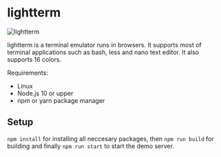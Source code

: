 # lightterm


![lightterm](https://i.ibb.co/zXLJkDw/lightterm.png)

lightterm is a terminal emulator runs in browsers. It supports most of terminal applications such as bash, less and nano text editor. It also supports 16 colors.

Requirements:

*  Linux
*  Node.js 10 or upper
*  npm or yarn package manager

## Setup
`npm install` for installing all neccesary packages, then `npm run build` for building and finally `npm run start` to start the demo server.
